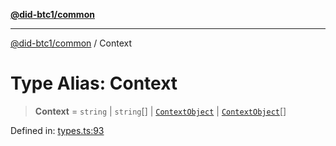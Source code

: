 [**@did-btc1/common**](../README.md)

***

[@did-btc1/common](../globals.md) / Context

# Type Alias: Context

> **Context** = `string` \| `string`[] \| [`ContextObject`](ContextObject.md) \| [`ContextObject`](ContextObject.md)[]

Defined in: [types.ts:93](https://github.com/dcdpr/did-btc1-js/blob/4ab6f9915d95beed9bc633644c9db1539395f512/packages/common/src/types.ts#L93)
